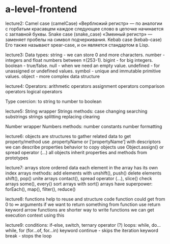 # a-level-frontend
lecture2:
Camel case (camelCase)
«Верблюжий регистр» — по аналогии с горбатым красавцем каждое следующее слово в цепочке начинается с заглавной буквы.
Snake case (snake_case)
«Змеиный регистр» — заменяет пробелы на символ подчеркивания.
Kebab case (kebab-case)
Его также называют spear-case, и он является стандартом в Lisp.

lecture3:
Data types:
string - we can store 0 and more characters.
number -  integers and float numbers between ±(253-1).
bigint - for big integers.
boolean - true/false.
null -  when we need an empty value.
undefined - for unassigned or undefined values.
symbol - unique and immutable primitive values.
object - more complex data structure

lecture4:
Operators:
arithmetic operators
assignment operators
comparison operators
logical operators

Type coercion:
to string
to number
to boolean

lecture5:
String wrapper
Strings methods:
case changing
searching substrings
strings splitting
replacing
clearing

Number wrapper
Numbers methods:
number constants
number formatting

lecture6:
objects are structures to gather related data
to get property/method use .propertyName or [‘propertyName’]
with descriptors we can describe properties behavior
to copy objects use Object.assign() or spread operator (...)
all objects inherit properties and methods from prototypes

lecture7:
arrays store ordered data
each element in the array has its own index
arrays methods:
add elements with unshift(), push()
delete elements shift(), pop()
unite arrays contact(), spread operator (...), slice()
check arrays some(), every()
sort arrays with sort()
arrays have superpower: forEach(), map(), filter(), reduce()

lecture8:
functions help to reuse and structure code
function could get from 0 to ∞ arguments
if we want to return something from function use return keyword
arrow functions are shorter way to write functions
we can get execution context using this

lecture9:
conditions: if-else, switch, ternary operator (?)
loops: while, do…while, for (for…of, for…in)
keyword continue - skips the iteration
keyword break - stops the loop